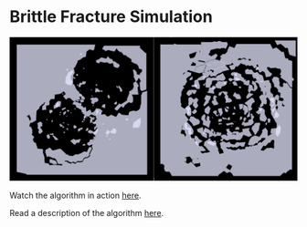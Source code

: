 # Brittle Fracture Simulation

![Image](image.png)

Watch the algorithm in action [here](https://www.youtube.com/watch?v=BgD9kYh-l7w).

Read a description of the algorithm [here](paper.pdf).
